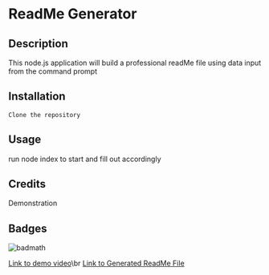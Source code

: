 # ReadMe Generator

## Description

This node.js application will build a professional readMe file using data input from the command prompt
  
  ## Installation

    Clone the repository


  ## Usage

  run node index to start and fill out accordingly


  ## Credits

  Demonstration


## Badges
![badmath](https://img.shields.io/github/languages/top/nielsenjared/badmath)


<a href="https://drive.google.com/file/d/1wmU4MUddER9fIsNZzLTYpPxXo71wpB-B/view">Link to demo video</a>\br
<a href = "https://www.dropbox.com/s/ogoi4mhgo4i4u3u/GenReadMe.md?dl=0">Link to Generated ReadMe File</a>

